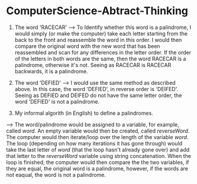 # ComputerScience-Abtract-Thinking

1. The word 'RACECAR'
--> To Identify whether this word is a palindrome, I would simply (or make the computer) take each letter starting from the back to the front and reassemble the word in this order. I would then compare the original word with the new word that has been reassembled and scan for any differences in the letter order. If the order of the letters in both words are the same, then the word RACECAR is a palindrome, otherwise it's not. Seeing as RACECAR is RACECAR backwards, it is a palindrome.
2. The word 'DEFIED'
--> I would use the same method as described above. In this case, the word 'DEFIED', in reverse order is 'DEIFED'. Seeing as DEFIED and DEIFED do not have the same letter order, the word 'DEFIED' is not a palindrome.

3. My informal algorith (in English) to define a palindromes.

--> The word/palindrome would be assigned to a variable, for example, called _word_. An empty variable would then be created, called _reverseWord_. The computer would then iterate/loop over the length of the variable _word_. The loop (depending on how many iterations it has gone through) would take the last letter of _word_ (that the loop hasn't already gone over) and add that letter to the _reverseWord_ variable using string concatenation. When the loop is finished, the computer would then compare the the two variables, if they are equal, the original word is a palindrome, however, if the words are not eaqual, the word is not a palindrome.
